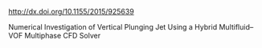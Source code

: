 http://dx.doi.org/10.1155/2015/925639

Numerical Investigation of Vertical Plunging Jet Using a Hybrid Multifluid–VOF Multiphase CFD Solver
